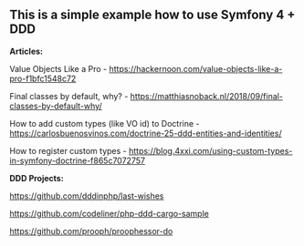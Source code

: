 This is a simple example how to use Symfony 4 + DDD
-----

**Articles:**

Value Objects Like a Pro - https://hackernoon.com/value-objects-like-a-pro-f1bfc1548c72

Final classes by default, why? - https://matthiasnoback.nl/2018/09/final-classes-by-default-why/

How to add custom types (like VO id) to Doctrine - https://carlosbuenosvinos.com/doctrine-25-ddd-entities-and-identities/

How to register custom types - https://blog.4xxi.com/using-custom-types-in-symfony-doctrine-f865c7072757

**DDD Projects:**

https://github.com/dddinphp/last-wishes

https://github.com/codeliner/php-ddd-cargo-sample

https://github.com/prooph/proophessor-do
